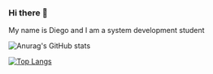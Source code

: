 ### Hi there 👋
My name is Diego and I am a system development student


![Anurag's GitHub stats](https://github-readme-stats.vercel.app/api?username=diegocravo&hide=contribs,prs&count_private=true&show_icons=true&theme=tokyonight)

[![Top Langs](https://github-readme-stats.vercel.app/api/top-langs/?username=diegocravo&layout=compact&theme=tokyonight)](https://github.com/diegocravo/github-readme-stats)

<!--
**diegocravo/diegocravo** is a ✨ _special_ ✨ repository because its `README.md` (this file) appears on your GitHub profile.

Here are some ideas to get you started:

- 🔭 I’m currently working on ...
- 🌱 I’m currently learning ...
- 👯 I’m looking to collaborate on ...
- 🤔 I’m looking for help with ...
- 💬 Ask me about ...
- 📫 How to reach me: ...
- 😄 Pronouns: ...
- ⚡ Fun fact: ...
-->
